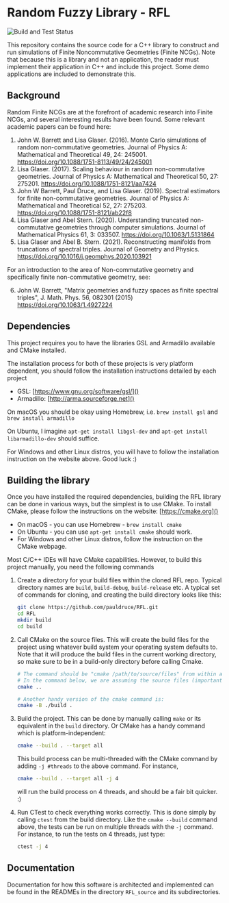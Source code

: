 # Random Fuzzy Library - RFL

![Build and Test Status](https://github.com/pauldruce/RFL/actions/workflows/build_and_test_release.yml/badge.svg)

This repository contains the source code for a C++ library to construct and run simulations of Finite Noncommutative Geometries (Finite NCGs).
Note that because this is a library and not an application, the reader must implement their application in C++ and include this project.
Some demo applications are included to demonstrate this.

## Background

Random Finite NCGs are at the forefront of academic research into Finite NCGs, and several interesting results have been found.
Some relevant academic papers can be found here:

1. John W. Barrett and Lisa Glaser. (2016). Monte Carlo simulations of random non-commutative geometries. Journal of Physics A: Mathematical and Theoretical 49, 24: 245001. https://doi.org/10.1088/1751-8113/49/24/245001
2. Lisa Glaser. (2017). Scaling behaviour in random non-commutative geometries. Journal of Physics A: Mathematical and Theoretical 50, 27: 275201. https://doi.org/10.1088/1751-8121/aa7424
3. John W Barrett, Paul Druce, and Lisa Glaser. (2019). Spectral estimators for finite non-commutative geometries. Journal of Physics A: Mathematical and Theoretical 52, 27: 275203. https://doi.org/10.1088/1751-8121/ab22f8
4. Lisa Glaser and Abel Stern. (2020). Understanding truncated non-commutative geometries through computer simulations. Journal of Mathematical Physics 61, 3: 033507. https://doi.org/10.1063/1.5131864
5. Lisa Glaser and Abel B. Stern. (2021). Reconstructing manifolds from truncations of spectral triples. Journal of Geometry and Physics. https://doi.org/10.1016/j.geomphys.2020.103921

For an introduction to the area of Non-commutative geometry and specifically finite non-commutative geometry, see:

6. John W. Barrett, "Matrix geometries and fuzzy spaces as finite spectral triples", J. Math. Phys. 56, 082301 (2015) https://doi.org/10.1063/1.4927224

## Dependencies

This project requires you to have the libraries GSL and Armadillo available and CMake installed.

The installation process for both of these projects is very platform dependent, you should follow the installation instructions detailed by each project

- GSL: [https://www.gnu.org/software/gsl/]()
- Armadillo: [http://arma.sourceforge.net]()

On macOS you should be okay using Homebrew, i.e. `brew install gsl` and `brew install armadillo`

On Ubuntu, I imagine `apt-get install libgsl-dev` and `apt-get install libarmadillo-dev` should suffice.

For Windows and other Linux distros, you will have to follow the installation instruction on the website above. Good luck :)

## Building the library

Once you have installed the required dependencies, building the RFL library can be done in various ways, but the simplest
is to use CMake.
To install CMake, please follow the instructions on the website: [https://cmake.org]()

- On macOS - you can use Homebrew - `brew install cmake`
- On Ubuntu - you can use `apt-get install cmake` should work.
- For Windows and other Linux distros, follow the instruction on the CMake webpage.

Most C/C++ IDEs will have CMake capabilities. However, to build this project manually, you need the following commands

1. Create a directory for your build files within the cloned RFL repo. Typical directory names are `build`, `build-debug`, `build-release` etc.
   A typical set of commands for cloning, and creating the build directory looks like this:
   ```bash
   git clone https://github.com/pauldruce/RFL.git
   cd RFL
   mkdir build
   cd build
   ```
2. Call CMake on the source files. This will create the build files for the project using whatever build system your operating system defaults to.
   Note that it will produce the build files in the current working directory, so make sure to be in a build-only directory before calling Cmake.

   ```bash
   # The command should be "cmake /path/to/source/files" from within an empty build directory
   # In the command below, we are assuming the source files (importantly, the CMakeLists.txt) are
   cmake ..

   # Another handy version of the cmake command is:
   cmake -B ./build .
   ```

3. Build the project. This can be done by manually calling `make` or its equivalent in the `build` directory. Or CMake has a handy command which is platform-independent:
   ```bash
   cmake --build . --target all
   ```
   This build process can be multi-threaded with the CMake command by adding `-j #threads` to the above command. For instance,
   ```bash
   cmake --build . --target all -j 4
   ```
   will run the build process on 4 threads, and should be a fair bit quicker. :)
4. Run CTest to check everything works correctly. This is done simply by calling `ctest` from the build directory. Like the `cmake --build` command above,
   the tests can be run on multiple threads with the `-j` command. For instance, to run the tests on 4 threads, just type:
   ```bash
   ctest -j 4
   ```

## Documentation

Documentation for how this software is architected and implemented can be found in the READMEs in the directory `RFL_source` and its subdirectories.
